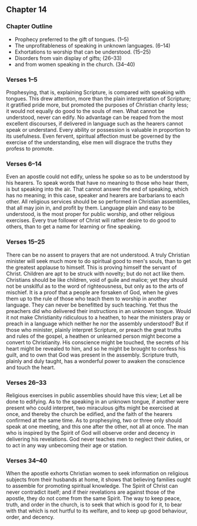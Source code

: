 ## Chapter 14

### Chapter Outline

- Prophecy preferred to the gift of tongues. (1–5)
- The unprofitableness of speaking in unknown languages. (6–14)
- Exhortations to worship that can be understood. (15–25)
- Disorders from vain display of gifts; (26–33)
- and from women speaking in the church. (34–40)

### Verses 1–5

Prophesying, that is, explaining Scripture, is compared with speaking with tongues. This drew attention, more than the plain interpretation of Scripture; it gratified pride more, but promoted the purposes of Christian charity less; it would not equally do good to the souls of men. What cannot be understood, never can edify. No advantage can be reaped from the most excellent discourses, if delivered in language such as the hearers cannot speak or understand. Every ability or possession is valuable in proportion to its usefulness. Even fervent, spiritual affection must be governed by the exercise of the understanding, else men will disgrace the truths they profess to promote.

### Verses 6–14

Even an apostle could not edify, unless he spoke so as to be understood by his hearers. To speak words that have no meaning to those who hear them, is but speaking into the air. That cannot answer the end of speaking, which has no meaning; in this case, speaker and hearers are barbarians to each other. All religious services should be so performed in Christian assemblies, that all may join in, and profit by them. Language plain and easy to be understood, is the most proper for public worship, and other religious exercises. Every true follower of Christ will rather desire to do good to others, than to get a name for learning or fine speaking.

### Verses 15–25

There can be no assent to prayers that are not understood. A truly Christian minister will seek much more to do spiritual good to men's souls, than to get the greatest applause to himself. This is proving himself the servant of Christ. Children are apt to be struck with novelty; but do not act like them. Christians should be like children, void of guile and malice; yet they should not be unskilful as to the word of righteousness, but only as to the arts of mischief. It is a proof that a people are forsaken of God, when he gives them up to the rule of those who teach them to worship in another language. They can never be benefitted by such teaching. Yet thus the preachers did who delivered their instructions in an unknown tongue. Would it not make Christianity ridiculous to a heathen, to hear the ministers pray or preach in a language which neither he nor the assembly understood? But if those who minister, plainly interpret Scripture, or preach the great truths and rules of the gospel, a heathen or unlearned person might become a convert to Christianity. His conscience might be touched, the secrets of his heart might be revealed to him, and so he might be brought to confess his guilt, and to own that God was present in the assembly. Scripture truth, plainly and duly taught, has a wonderful power to awaken the conscience and touch the heart.

### Verses 26–33

Religious exercises in public assemblies should have this view; Let all be done to edifying. As to the speaking in an unknown tongue, if another were present who could interpret, two miraculous gifts might be exercised at once, and thereby the church be edified, and the faith of the hearers confirmed at the same time. As to prophesying, two or three only should speak at one meeting, and this one after the other, not all at once. The man who is inspired by the Spirit of God will observe order and decency in delivering his revelations. God never teaches men to neglect their duties, or to act in any way unbecoming their age or station.

### Verses 34–40

When the apostle exhorts Christian women to seek information on religious subjects from their husbands at home, it shows that believing families ought to assemble for promoting spiritual knowledge. The Spirit of Christ can never contradict itself; and if their revelations are against those of the apostle, they do not come from the same Spirit. The way to keep peace, truth, and order in the church, is to seek that which is good for it, to bear with that which is not hurtful to its welfare, and to keep up good behaviour, order, and decency.

